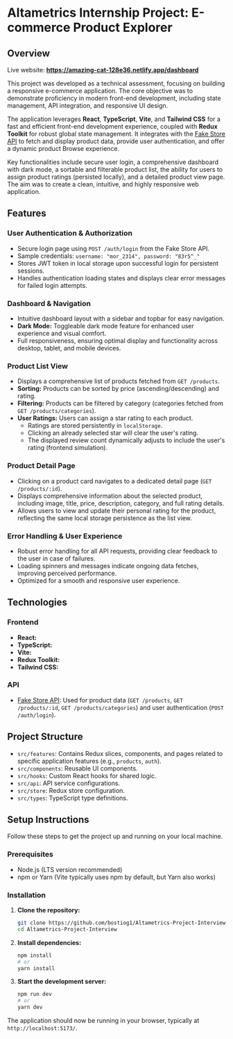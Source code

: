# Altametrics Internship Project: E-commerce Product Explorer

## Overview

Live website: **https://amazing-cat-128e36.netlify.app/dashboard**

This project was developed as a technical assessment, focusing on building a responsive e-commerce application. The core objective was to demonstrate proficiency in modern front-end development, including state management, API integration, and responsive UI design.

The application leverages **React**, **TypeScript**, **Vite**, and **Tailwind CSS** for a fast and efficient front-end development experience, coupled with **Redux Toolkit** for robust global state management. It integrates with the [Fake Store API](https://fakestoreapi.com) to fetch and display product data, provide user authentication, and offer a dynamic product Browse experience.

Key functionalities include secure user login, a comprehensive dashboard with dark mode, a sortable and filterable product list, the ability for users to assign product ratings (persisted locally), and a detailed product view page. The aim was to create a clean, intuitive, and highly responsive web application.

## Features

### User Authentication & Authorization

- Secure login page using `POST /auth/login` from the Fake Store API.
- Sample credentials: `username: "mor_2314", password: "83r5^_"`
- Stores JWT token in local storage upon successful login for persistent sessions.
- Handles authentication loading states and displays clear error messages for failed login attempts.

### Dashboard & Navigation

- Intuitive dashboard layout with a sidebar and topbar for easy navigation.
- **Dark Mode:** Toggleable dark mode feature for enhanced user experience and visual comfort.
- Full responsiveness, ensuring optimal display and functionality across desktop, tablet, and mobile devices.

### Product List View

- Displays a comprehensive list of products fetched from `GET /products`.
- **Sorting:** Products can be sorted by price (ascending/descending) and rating.
- **Filtering:** Products can be filtered by category (categories fetched from `GET /products/categories`).
- **User Ratings:** Users can assign a star rating to each product.
  - Ratings are stored persistently in `localStorage`.
  - Clicking an already selected star will clear the user's rating.
  - The displayed review count dynamically adjusts to include the user's rating (frontend simulation).

### Product Detail Page

- Clicking on a product card navigates to a dedicated detail page (`GET /products/:id`).
- Displays comprehensive information about the selected product, including image, title, price, description, category, and full rating details.
- Allows users to view and update their personal rating for the product, reflecting the same local storage persistence as the list view.

### Error Handling & User Experience

- Robust error handling for all API requests, providing clear feedback to the user in case of failures.
- Loading spinners and messages indicate ongoing data fetches, improving perceived performance.
- Optimized for a smooth and responsive user experience.

## Technologies

### Frontend

- **React:**
- **TypeScript:**
- **Vite:**
- **Redux Toolkit:**
- **Tailwind CSS:**

### API

- [Fake Store API](https://fakestoreapi.com): Used for product data (`GET /products`, `GET /products/:id`, `GET /products/categories`) and user authentication (`POST /auth/login`).

## Project Structure

- `src/features`: Contains Redux slices, components, and pages related to specific application features (e.g., `products`, `auth`).
- `src/components`: Reusable UI components.
- `src/hooks`: Custom React hooks for shared logic.
- `src/api`: API service configurations.
- `src/store`: Redux store configuration.
- `src/types`: TypeScript type definitions.

## Setup Instructions

Follow these steps to get the project up and running on your local machine.

### Prerequisites

- Node.js (LTS version recommended)
- npm or Yarn (Vite typically uses npm by default, but Yarn also works)

### Installation

1.  **Clone the repository:**

    ```bash
    git clone https://github.com/bostiog1/Altametrics-Project-Interview.git
    cd Altametrics-Project-Interview
    ```

2.  **Install dependencies:**

    ```bash
    npm install
    # or
    yarn install
    ```

3.  **Start the development server:**
    ```bash
    npm run dev
    # or
    yarn dev
    ```

The application should now be running in your browser, typically at `http://localhost:5173/`.
